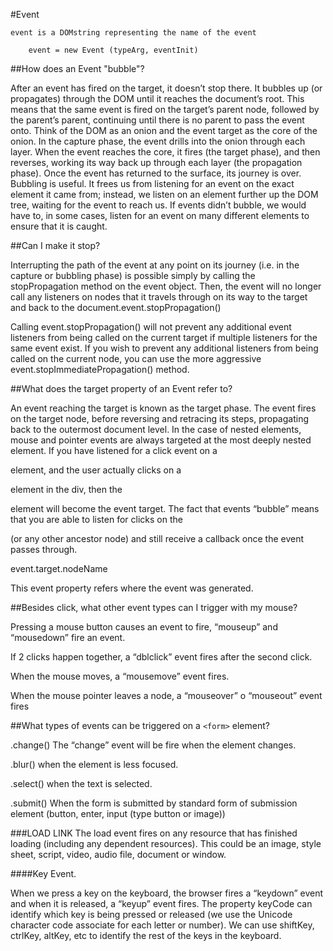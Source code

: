 #Event

	event is a DOMstring representing the name of the event

		event = new Event (typeArg, eventInit)


##How does an Event "bubble"? 

After an event has fired on the target, it doesn’t stop there. It bubbles up (or propagates) through the DOM until 
it reaches the document’s root. This means that the same event is fired on the target’s parent node, followed by the 
parent’s parent, continuing until there is no parent to pass the event onto.
Think of the DOM as an onion and the event target as the core of the onion. In the capture phase, the event drills 
into the onion through each layer. When the event reaches the core, it fires (the target phase), and then reverses, 
working its way back up through each layer (the propagation phase). Once the event has returned to the surface, its 
journey is over.
Bubbling is useful. It frees us from listening for an event on the exact element it came from; instead, we listen on 
an element further up the DOM tree, waiting for the event to reach us. If events didn’t bubble, we would have to, 
in some cases, listen for an event on many different elements to ensure that it is caught.


##Can I make it stop?

Interrupting the path of the event at any point on its journey (i.e. in the capture or bubbling phase) is possible 
simply by calling the stopPropagation method on the event object. Then, the event will no longer call any listeners 
on nodes that it travels through on its way to the target and back to the document.event.stopPropagation()

Calling event.stopPropagation() will not prevent any additional event listeners from being called on the current 
target if multiple listeners for the same event exist. If you wish to prevent any additional listeners from being 
called on the current node, you can use the more aggressive event.stopImmediatePropagation() method.



##What does the target property of an Event refer to?

An event reaching the target is known as the target phase. The event fires on the target node, before reversing 
and retracing its steps, propagating back to the outermost document level.
In the case of nested elements, mouse and pointer events are always targeted at the most deeply nested element. 
If you have listened for a click event on a <div> element, and the user actually clicks on a <p> element in the div, 
then the <p> element will become the event target. The fact that events “bubble” means that you are able to listen 
for clicks on the <div> (or any other ancestor node) and still receive a callback once the event passes through.

event.target.nodeName

This event property refers where the event was generated.



##Besides click, what other event types can I trigger with my mouse?


Pressing a mouse button causes an event to fire, “mouseup” and “mousedown” fire an event.

If 2 clicks happen together, a “dblclick” event fires after the second click.

When the mouse moves, a “mousemove” event fires. 

When the mouse pointer leaves a node, a “mouseover” o “mouseout” event fires


##What types of events can be triggered on a  `<form>`  element?

.change()
The “change” event will be fire when the element changes.


.blur()
when the element is less focused.


.select()
when the text is selected.


.submit()
When the form is submitted by standard form of submission element (button, enter, input (type button or image))

###LOAD LINK
The load event fires on any resource that has finished loading (including any dependent resources). 
This could be an image, style sheet, script, video, audio file, document or window.



####Key Event.

When we press a key on the keyboard, the browser fires a “keydown” event and when it is released, a “keyup” event fires.
The property keyCode can identify which key is being pressed or released (we use the Unicode character code associate for each letter or number). We can use shiftKey, ctrlKey, altKey, etc to identify the rest of the keys in the keyboard.


